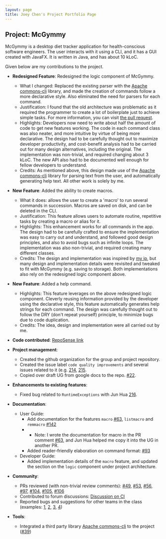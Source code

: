 ```yaml
---
layout: page
title: Joey Chen's Project Portfolio Page
---
```


## Project: McGymmy

McGymmy is a desktop diet tracker application for health-conscious software engineers.
The user interacts with it using a CLI, and it has a GUI created with JavaFX. It is written in Java, and has about 10 kLoC.

Given below are my contributions to the project.

* **Redesigned Feature**: Redesigned the logic component of McGymmy.
  * What I changed: Replaced the existing parser with the [Apache commons-cli](https://github.com/apache/commons-cli) library, and made the creation of commands follow
  a more declarative style. Also eliminated the need for parsers for each command.
  * Justification: I found that the old architecture was problematic as it required the programmer to create a lot of boilerplate just to achieve simple tasks.
  For more information, you can visit
  [the pull request](https://github.com/AY2021S1-CS2103T-W17-3/tp/pull/39).
  * Highlights: Developers now need to write about half the amount of code to get new features working. The code in each command class was also neater, and more intuitive by virtue of being more declarative.
  The design had to be carefully thought out to maximize developer productivity, and cost-benefit analysis had to be carried out for many design alternatives, including the original.
  The implementation was non-trivial, and required changing about 3 kLoC. The new API also had to be documented well enough for fellow developers to understand.
  * Credits: As mentioned above, this design made use of the [Apache commons-cli](https://github.com/apache/commons-cli) library for parsing text from the user, and automatically
  generating help text. All other work is solely by me.

* **New Feature**: Added the ability to create macros.
  * What it does: allows the user to create a 'macro' to run several commands in succession. Macros are saved on disk, and can be deleted in the CLI.
  * Justification: This feature allows users to automate routine, repetitive tasks by creating a macro or alias for it.
  * Highlights: This enhancement works for all commands in the app. The design had to be carefully crafted to ensure the implementation was easy to carry out and understand,
  and followed good design principles, and also to avoid bugs such as infinite loops. The implementation was also non-trivial, and required creating many different classes.
  * Credits: The design and implementation was inspired by [my ip](https://github.com/JoeyChenSmart/ip), but many design and implementation details were revisited and
  tweaked to fit with McGymmy (e.g. saving to storage). Both implementations also rely on the redesigned logic component above.
  
* **New Feature**: Added a help command.
  * Highlights: This feature leverages on the above redesigned logic component. Cleverly reusing information provided by the developer using the declarative style,
  this feature automatically generates help strings for each command. The design was carefully thought out to follow the DRY (don't repeat yourself) principle, to minimize
  bugs due to code duplication.
  * Credits: The idea, design and implementation were all carried out by me.
  
* **Code contributed**: [RepoSense link](https://nus-cs2103-ay2021s1.github.io/tp-dashboard/#breakdown=true&search=joeychensmart&sort=groupTitle&sortWithin=title&since=2020-08-14&timeframe=commit&mergegroup=&groupSelect=groupByRepos&checkedFileTypes=docs~functional-code~test-code~other&tabOpen=true&tabType=authorship&tabAuthor=joeychensmart&tabRepo=AY2021S1-CS2103T-W17-3%2Ftp%5Bmaster%5D&authorshipIsMergeGroup=false&authorshipFileTypes=docs~functional-code~test-code~other)

* **Project management**:
  * Created the github organization for the group and project repository.
  * Created the issue label `code quality improvements` and several issues related to it (e.g. [214](https://github.com/AY2021S1-CS2103T-W17-3/tp/issues/214), [215](https://github.com/AY2021S1-CS2103T-W17-3/tp/issues/215).
  * Copied over draft UG from google docs to the repo. [\#22](https://github.com/AY2021S1-CS2103T-W17-3/tp/pull/22).

* **Enhancements to existing features**:
  * Fixed bug related to `RuntimeExceptions` with Jun Hua [216](https://github.com/AY2021S1-CS2103T-W17-3/tp/pull/216).

* **Documentation**:
  * User Guide:
    * Add documentation for the features `macro` [\#63](https://github.com/AY2021S1-CS2103T-W17-3/tp/pull/63), `listmacro` and `remmacro` [\#142](https://github.com/AY2021S1-CS2103T-W17-3/tp/pull/142)
    * * Note: I wrote the documentation for macro in the PR comment [\#63](https://github.com/AY2021S1-CS2103T-W17-3/tp/pull/63), and Jun Hua helped me copy it into the UG in another PR.
    * Added reader-friendly elaboration on command format: [\#93](https://github.com/AY2021S1-CS2103T-W17-3/tp/pull/93)
  * Developer Guide:
    * Added implementation details of the `macro` feature, and updated the section on the `logic` component under project architecture.

* **Community**:
  * PRs reviewed (with non-trivial review comments): [\#49](https://github.com/AY2021S1-CS2103T-W17-3/tp/pull/49), [\#53](https://github.com/AY2021S1-CS2103T-W17-3/tp/pull/53),
  [\#56](https://github.com/AY2021S1-CS2103T-W17-3/tp/pull/56), [\#97](https://github.com/AY2021S1-CS2103T-W17-3/tp/pull/97), 
  [\#104](https://github.com/AY2021S1-CS2103T-W17-3/tp/pull/104), [\#105](https://github.com/AY2021S1-CS2103T-W17-3/tp/pull/105), 
  [\#106](https://github.com/AY2021S1-CS2103T-W17-3/tp/pull/106)
  * Contributed to forum discussions: [Discussion on CI](https://github.com/nus-cs2103-AY2021S1/forum/issues/264)
  * Reported bugs and suggestions for other teams in the class (examples: [1](https://github.com/JoeyChenSmart/ped/issues/1), [2](https://github.com/JoeyChenSmart/ped/issues/2), [3](https://github.com/JoeyChenSmart/ped/issues/3), [4](https://github.com/JoeyChenSmart/ped/issues/4))

* **Tools**:
  * Integrated a third party library [Apache commons-cli](https://github.com/apache/commons-cli) to the project ([\#39](https://github.com/AY2021S1-CS2103T-W17-3/tp/pull/39))
